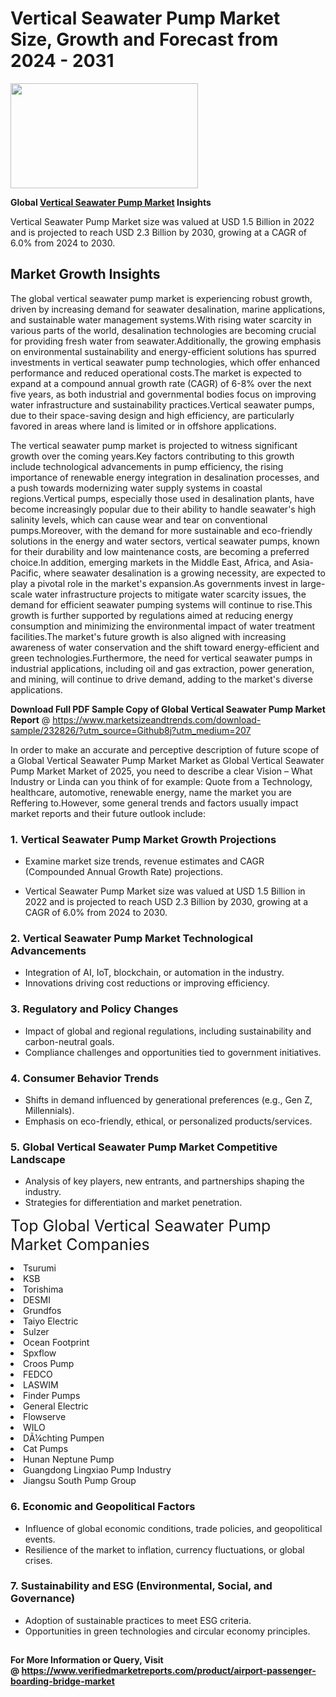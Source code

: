<H1>Vertical Seawater Pump Market Size, Growth and Forecast from 2024 - 2031</H1><img class="aligncenter size-medium wp-image-584254" src="https://thirdeyenews.in/wp-content/uploads/2024/09/Global-Market-Research-300x168.jpeg" alt="" width="300" height="168" /><p><strong>Global&nbsp;<a href="https://www.marketsizeandtrends.com/download-sample/232826/?utm_source=Github8j?utm_medium=207">Vertical Seawater Pump Market</a> Insights</strong></p><p>Vertical Seawater Pump Market size was valued at USD 1.5 Billion in 2022 and is projected to reach USD 2.3 Billion by 2030, growing at a CAGR of 6.0% from 2024 to 2030.</p><p><h2>Market Growth Insights</h2> <p>The global vertical seawater pump market is experiencing robust growth, driven by increasing demand for seawater desalination, marine applications, and sustainable water management systems.With rising water scarcity in various parts of the world, desalination technologies are becoming crucial for providing fresh water from seawater.Additionally, the growing emphasis on environmental sustainability and energy-efficient solutions has spurred investments in vertical seawater pump technologies, which offer enhanced performance and reduced operational costs.The market is expected to expand at a compound annual growth rate (CAGR) of 6-8% over the next five years, as both industrial and governmental bodies focus on improving water infrastructure and sustainability practices.Vertical seawater pumps, due to their space-saving design and high efficiency, are particularly favored in areas where land is limited or in offshore applications.</p> <p>The vertical seawater pump market is projected to witness significant growth over the coming years.Key factors contributing to this growth include technological advancements in pump efficiency, the rising importance of renewable energy integration in desalination processes, and a push towards modernizing water supply systems in coastal regions.Vertical pumps, especially those used in desalination plants, have become increasingly popular due to their ability to handle seawater's high salinity levels, which can cause wear and tear on conventional pumps.Moreover, with the demand for more sustainable and eco-friendly solutions in the energy and water sectors, vertical seawater pumps, known for their durability and low maintenance costs, are becoming a preferred choice.In addition, emerging markets in the Middle East, Africa, and Asia-Pacific, where seawater desalination is a growing necessity, are expected to play a pivotal role in the market's expansion.As governments invest in large-scale water infrastructure projects to mitigate water scarcity issues, the demand for efficient seawater pumping systems will continue to rise.This growth is further supported by regulations aimed at reducing energy consumption and minimizing the environmental impact of water treatment facilities.The market's future growth is also aligned with increasing awareness of water conservation and the shift toward energy-efficient and green technologies.Furthermore, the need for vertical seawater pumps in industrial applications, including oil and gas extraction, power generation, and mining, will continue to drive demand, adding to the market's diverse applications.<p><span class=""><strong>Download Full PDF Sample Copy of Global Vertical Seawater Pump Market Report</strong> @ <a href="https://www.marketsizeandtrends.com/download-sample/232826/?utm_source=Github8j?utm_medium=207" target="_blank">https://www.marketsizeandtrends.com/download-sample/232826/?utm_source=Github8j?utm_medium=207</a></span></p><p>In order to make an accurate and perceptive description of future scope of a Global&nbsp;Vertical Seawater Pump Market Market as Global&nbsp;Vertical Seawater Pump Market Market of 2025, you need to describe a clear Vision &ndash; What Industry or Linda can you think of for example: Quote from a Technology, healthcare, automotive, renewable energy, name the market you are Reffering to.However, some general trends and factors usually impact market reports and their future outlook include:</p><h3>1.&nbsp;<strong>Vertical Seawater Pump Market Growth Projections</strong></h3><ul><li>Examine market size trends, revenue estimates and CAGR (Compounded Annual Growth Rate) projections.</li><li><p>Vertical Seawater Pump Market size was valued at USD 1.5 Billion in 2022 and is projected to reach USD 2.3 Billion by 2030, growing at a CAGR of 6.0% from 2024 to 2030.</p></li></ul><h3>2.&nbsp;<strong>Vertical Seawater Pump Market Technological Advancements</strong></h3><ul><li>Integration of AI, IoT, blockchain, or automation in the industry.</li><li>Innovations driving cost reductions or improving efficiency.</li></ul><h3>3.&nbsp;<strong>Regulatory and Policy Changes</strong></h3><ul><li>Impact of global and regional regulations, including sustainability and carbon-neutral goals.</li><li>Compliance challenges and opportunities tied to government initiatives.</li></ul><h3>4.&nbsp;<strong>Consumer Behavior Trends</strong></h3><ul><li>Shifts in demand influenced by generational preferences (e.g., Gen Z, Millennials).</li><li>Emphasis on eco-friendly, ethical, or personalized products/services.</li></ul><h3>5.&nbsp;<strong>Global Vertical Seawater Pump Market Competitive Landscape</strong></h3><ul><li>Analysis of key players, new entrants, and partnerships shaping the industry.</li><li>Strategies for differentiation and market penetration.</li></ul><p data-pm-slice="1 1 []"><span style="color: inherit; font-family: inherit; font-size: 25px;">Top Global Vertical Seawater Pump Market Companies</span></p><div class="" data-test-id=""><p><li>Tsurumi</li><li> KSB</li><li> Torishima</li><li> DESMI</li><li> Grundfos</li><li> Taiyo Electric</li><li> Sulzer</li><li> Ocean Footprint</li><li> Spxflow</li><li> Croos Pump</li><li> FEDCO</li><li> LASWIM</li><li> Finder Pumps</li><li> General Electric</li><li> Flowserve</li><li> WILO</li><li> DÃ¼chting Pumpen</li><li> Cat Pumps</li><li> Hunan Neptune Pump</li><li> Guangdong Lingxiao Pump Industry</li><li> Jiangsu South Pump Group</li></p></div><h3>6.&nbsp;<strong>Economic and Geopolitical Factors</strong></h3><ul><li>Influence of global economic conditions, trade policies, and geopolitical events.</li><li>Resilience of the market to inflation, currency fluctuations, or global crises.</li></ul><h3>7.&nbsp;<strong>Sustainability and ESG (Environmental, Social, and Governance)</strong></h3><ul><li>Adoption of sustainable practices to meet ESG criteria.</li><li>Opportunities in green technologies and circular economy principles.</li></ul><h2><strong style="font-size: 14px;">For More Information or Query, Visit @&nbsp;</strong><a style="background-color: #ffffff; font-size: 14px;" href="https://www.marketsizeandtrends.com/report/vertical-seawater-pump-market/" target="_blank">https://www.verifiedmarketreports.com/product/airport-passenger-boarding-bridge-market</a></h2>